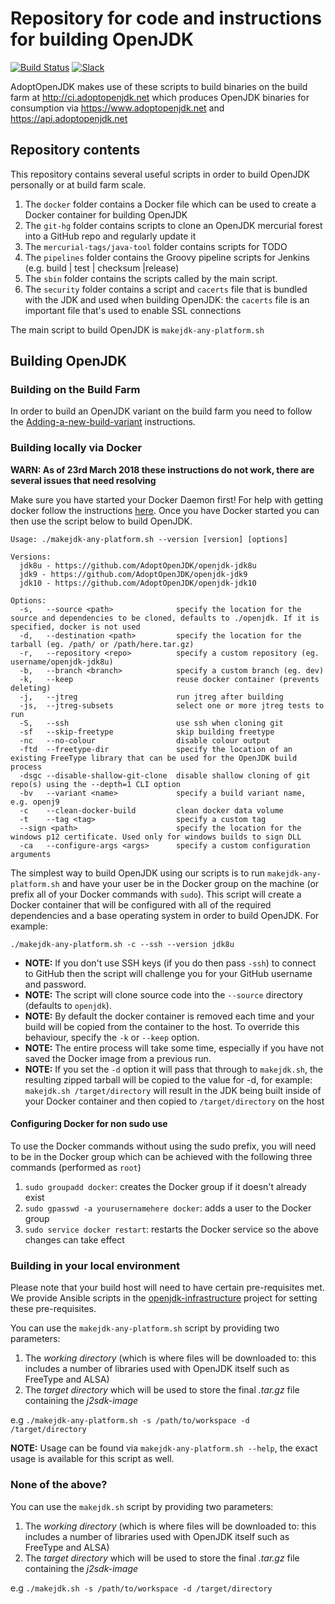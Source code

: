 # Repository for code and instructions for building OpenJDK

[![Build Status](https://travis-ci.org/AdoptOpenJDK/openjdk-build.svg?branch=master)](https://travis-ci.org/AdoptOpenJDK/openjdk-build) [![Slack](https://slackin-jmnmplfpdu.now.sh/badge.svg)](https://slackin-jmnmplfpdu.now.sh/)

AdoptOpenJDK makes use of these scripts to build binaries on the build farm at http://ci.adoptopenjdk.net which produces OpenJDK binaries for consumption via 
https://www.adoptopenjdk.net and https://api.adoptopenjdk.net

## Repository contents

This repository contains several useful scripts in order to build OpenJDK personally or at build farm scale.

1. The `docker` folder contains a Docker file which can be used to create a Docker container for building OpenJDK
2. The `git-hg` folder contains scripts to clone an OpenJDK  mercurial forest into a GitHub repo and regularly update it
3. The `mercurial-tags/java-tool` folder contains scripts for TODO
4. The `pipelines` folder contains the Groovy pipeline scripts for Jenkins (e.g. build | test | checksum |release)
5. The `sbin` folder contains the scripts called by the main script.
6. The `security` folder contains a script and `cacerts` file that is bundled with the JDK and used when building OpenJDK: the `cacerts` file is an important 
file that's used to enable SSL connections

The main script to build OpenJDK is `makejdk-any-platform.sh`

## Building OpenJDK

### Building on the Build Farm

In order to build an OpenJDK variant on the build farm you need to follow the 
[Adding-a-new-build-variant](https://github.com/AdoptOpenJDK/TSC/wiki/Adding-a-new-build-variant) instructions.

### Building locally via Docker

**WARN: As of 23rd March 2018 these instructions do not work, there are several issues that need resolving**

Make sure you have started your Docker Daemon first!  For help with getting docker follow the instructions [here](https://docs.docker.com/engine/installation/). 
Once you have Docker started you can then use the script below to build OpenJDK.

```
Usage: ./makejdk-any-platform.sh --version [version] [options]

Versions:
  jdk8u - https://github.com/AdoptOpenJDK/openjdk-jdk8u
  jdk9 - https://github.com/AdoptOpenJDK/openjdk-jdk9
  jdk10 - https://github.com/AdoptOpenJDK/openjdk-jdk10

Options:
  -s,   --source <path>              specify the location for the source and dependencies to be cloned, defaults to ./openjdk. If it is specified, docker is not used
  -d,   --destination <path>         specify the location for the tarball (eg. /path/ or /path/here.tar.gz)
  -r,   --repository <repo>          specify a custom repository (eg. username/openjdk-jdk8u)
  -b,   --branch <branch>            specify a custom branch (eg. dev)
  -k,   --keep                       reuse docker container (prevents deleting)
  -j,   --jtreg                      run jtreg after building
  -js,  --jtreg-subsets              select one or more jtreg tests to run
  -S,   --ssh                        use ssh when cloning git
  -sf   --skip-freetype              skip building freetype
  -nc   --no-colour                  disable colour output
  -ftd  --freetype-dir               specify the location of an existing FreeType library that can be used for the OpenJDK build process
  -dsgc --disable-shallow-git-clone  disable shallow cloning of git repo(s) using the --depth=1 CLI option
  -bv   --variant <name>             specify a build variant name, e.g. openj9
  -c    --clean-docker-build         clean docker data volume
  -t    --tag <tag>                  specify a custom tag
  --sign <path>                      specify the location for the windows p12 certificate. Used only for windows builds to sign DLL
  -ca   --configure-args <args>      specify a custom configuration arguments
```

The simplest way to build OpenJDK using our scripts is to run `makejdk-any-platform.sh` and have your user be in the Docker group on the machine 
(or prefix all of your Docker commands with `sudo`). This script will create a Docker container that will be configured with all of the required 
dependencies and a base operating system in order to build OpenJDK. For example:

`./makejdk-any-platform.sh -c --ssh --version jdk8u`

* **NOTE:** If you don't use SSH keys (if you do then pass `-ssh`) to connect to GitHub then the script will challenge you for your GitHub username and password.
* **NOTE:** The script will clone source code into the `--source` directory (defaults to `openjdk`).
* **NOTE:** By default the docker container is removed each time and your build will be copied from the container to the host. 
To override this behaviour, specify the `-k` or `--keep` option.
* **NOTE:** The entire process will take some time, especially if you have not saved the Docker image from a previous run. 
* **NOTE:** If you set the `-d` option it will pass that through to `makejdk.sh`, the resulting zipped tarball will be copied to the value for -d, for example:
`makejdk.sh /target/directory` will result in the JDK being built inside of your Docker container and then copied to `/target/directory` on the host

#### Configuring Docker for non sudo use

To use the Docker commands without using the sudo prefix, you will need to be in the Docker group which can be achieved with the following three commands 
(performed as `root`)

1. `sudo groupadd docker`: creates the Docker group if it doesn't already exist
2. `sudo gpasswd -a yourusernamehere docker`: adds a user to the Docker group
3. `sudo service docker restart`: restarts the Docker service so the above changes can take effect

### Building in your local environment

Please note that your build host will need to have certain pre-requisites met.  We provide Ansible scripts in the 
[openjdk-infrastructure](https://www.github.com/AdoptOpenJDK/openjdk-infrastructure) project for setting these pre-requisites.

You can use the `makejdk-any-platform.sh` script by providing two parameters: 

1. The _working directory_ (which is where files will be downloaded to: this includes a number of libraries used with OpenJDK itself such as FreeType and ALSA)
1. The _target directory_ which will be used to store the final _.tar.gz_ file containing the _j2sdk-image_

e.g `./makejdk-any-platform.sh -s /path/to/workspace -d /target/directory`

**NOTE:** Usage can be found via `makejdk-any-platform.sh --help`, the exact usage is available for this script as well.

### None of the above?

You can use the `makejdk.sh` script by providing two parameters:

1. The _working directory_ (which is where files will be downloaded to: this includes a number of libraries used with OpenJDK itself such as FreeType and ALSA)
1. The _target directory_ which will be used to store the final _.tar.gz_ file containing the _j2sdk-image_

e.g `./makejdk.sh -s /path/to/workspace -d /target/directory`

